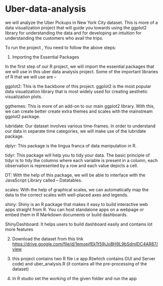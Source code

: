 # Uber-data-analysis

we will analyze the Uber Pickups in New York City dataset. This is more of a data visualization project that will guide you towards using the ggplot2 library for understanding the data and for developing an intuition for understanding the customers who avail the trips. 

To run the project , You need to follow the above steps:

1. Importing the Essential Packages

In the first step of our R project, we will import the essential packages that we will use in this uber data analysis project. Some of the important libraries of R that we will use are –

ggplot2:
This is the backbone of this project. ggplot2 is the most popular data visualization library that is most widely used for creating aesthetic visualization plots.

ggthemes:
This is more of an add-on to our main ggplot2 library. With this, we can create better create extra themes and scales with the mainstream ggplot2 package.

lubridate:
Our dataset involves various time-frames. In order to understand our data in separate time categories, we will make use of the lubridate package.

dplyr:
This package is the lingua franca of data manipulation in R.

tidyr:
This package will help you to tidy your data. The basic principle of tidyr is to tidy the columns where each variable is present in a column, each observation is represented by a row and each value depicts a cell.

DT:
With the help of this package, we will be able to interface with the JavaScript Library called – Datatables.

scales:
With the help of graphical scales, we can automatically map the data to the correct scales with well-placed axes and legends.

shiny:
Shiny is an R package that makes it easy to build interactive web apps straight from R. You can host standalone apps on a webpage or embed them in R Markdown documents or build dashboards.

ShinyDashboard:
It helps users to build dashboard easily and contains lot more features



2. Download the dataset from this link https://drive.google.com/file/d/1emopjfEkTt59jJoBH9L9bSdmlDC4AR87/view

3. this project contains two R file i.e app.R(which contains GUI and Server code) and uber_analysis.R (it contains all the pre-processing of the 	dataset)

4. In R studio set the working of the given folder and run the app
